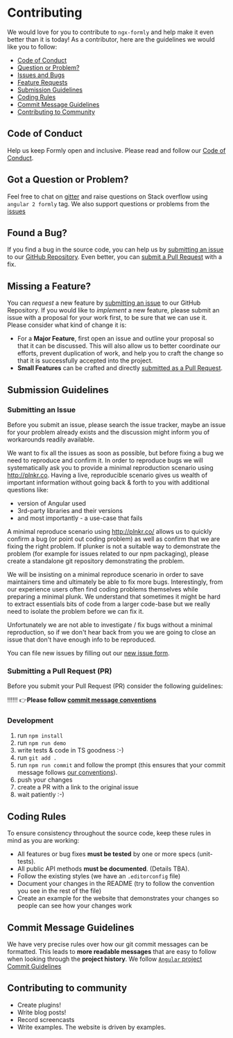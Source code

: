 # Contributing

We would love for you to contribute to `ngx-formly` and help make it even better than it is
today! As a contributor, here are the guidelines we would like you to follow:

 - [Code of Conduct](#coc)
 - [Question or Problem?](#question)
 - [Issues and Bugs](#issue)
 - [Feature Requests](#feature)
 - [Submission Guidelines](#submit)
 - [Coding Rules](#rules)
 - [Commit Message Guidelines](#commit)
 - [Contributing to Community](#community)

## <a name="coc"></a> Code of Conduct
Help us keep Formly open and inclusive. Please read and follow our [Code of Conduct][coc].

## <a name="question"></a> Got a Question or Problem?

Feel free to chat on [gitter](https://gitter.im/formly-js/ng2-formly) and raise questions on Stack overflow using `angular 2 formly` tag. We also support questions or problems from the [issues](https://github.com/ngx-formly/ngx-formly/issues)

## <a name="issue"></a> Found a Bug?
If you find a bug in the source code, you can help us by
[submitting an issue](#submit-issue) to our [GitHub Repository][github]. Even better, you can
[submit a Pull Request](#submit-pr) with a fix.


## <a name="feature"></a> Missing a Feature?
You can *request* a new feature by [submitting an issue](#submit-issue) to our GitHub
Repository. If you would like to *implement* a new feature, please submit an issue with
a proposal for your work first, to be sure that we can use it.
Please consider what kind of change it is:

* For a **Major Feature**, first open an issue and outline your proposal so that it can be
discussed. This will also allow us to better coordinate our efforts, prevent duplication of work,
and help you to craft the change so that it is successfully accepted into the project.
* **Small Features** can be crafted and directly [submitted as a Pull Request](#submit-pr).

## <a name="submit"></a> Submission Guidelines

### <a name="submit-issue"></a> Submitting an Issue

Before you submit an issue, please search the issue tracker, maybe an issue for your problem already exists and the discussion might inform you of workarounds readily available.

We want to fix all the issues as soon as possible, but before fixing a bug we need to reproduce and confirm it. In order to reproduce bugs we will systematically ask you to provide a minimal reproduction scenario using http://plnkr.co. Having a live, reproducible scenario gives us wealth of important information without going back & forth to you with additional questions like:

- version of Angular used
- 3rd-party libraries and their versions
- and most importantly - a use-case that fails

A minimal reproduce scenario using http://plnkr.co/ allows us to quickly confirm a bug (or point out coding problem) as well as confirm that we are fixing the right problem. If plunker is not a suitable way to demonstrate the problem (for example for issues related to our npm packaging), please create a standalone git repository demonstrating the problem.

We will be insisting on a minimal reproduce scenario in order to save maintainers time and ultimately be able to fix more bugs. Interestingly, from our experience users often find coding problems themselves while preparing a minimal plunk. We understand that sometimes it might be hard to extract essentials bits of code from a larger code-base but we really need to isolate the problem before we can fix it.

Unfortunately we are not able to investigate / fix bugs without a minimal reproduction, so if we don't hear back from you we are going to close an issue that don't have enough info to be reproduced.

You can file new issues by filling out our [new issue form](https://github.com/ngx-formly/ngx-formly/issues/new).


### <a name="submit-pr"></a> Submitting a Pull Request (PR)
Before you submit your Pull Request (PR) consider the following guidelines:

‼️‼️‼️  👉**Please follow [commit message conventions](#commit)**


### Development

1. run `npm install`
2. run `npm run demo`
3. write tests & code in TS goodness :-)
4. run `git add .`
5. run `npm run commit` and follow the prompt (this ensures that your commit message follows [our conventions](#commit)).
6. push your changes
7. create a PR with a link to the original issue
8. wait patiently :-)

## <a name="rules"></a> Coding Rules
To ensure consistency throughout the source code, keep these rules in mind as you are working:

* All features or bug fixes **must be tested** by one or more specs (unit-tests).
* All public API methods **must be documented**. (Details TBA).
* Follow the existing styles (we have an `.editorconfig` file)
* Document your changes in the README (try to follow the convention you see in the rest of the file)
* Create an example for the website that demonstrates your changes so people can see how your changes work

## <a name="commit"></a> Commit Message Guidelines

We have very precise rules over how our git commit messages can be formatted.  This leads to **more
readable messages** that are easy to follow when looking through the **project history**. We follow [`Angular` project Commit Guidelines](https://github.com/angular/angular/blob/master/CONTRIBUTING.md#commit)

## <a name="community"></a> Contributing to community

- Create plugins!
- Write blog posts!
- Record screencasts
- Write examples. The website is driven by examples.

[coc]: https://github.com/ngx-formly/ngx-formly/blob/master/CODE_OF_CONDUCT.md
[github]: https://github.com/ngx-formly/ngx-formly
